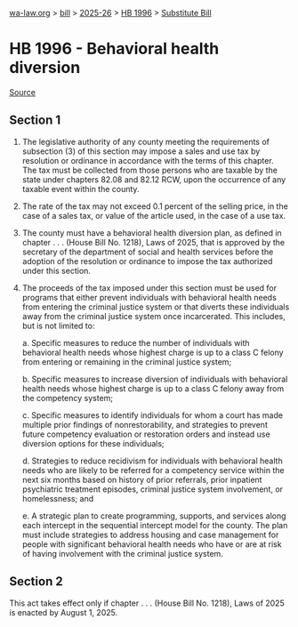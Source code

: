 [wa-law.org](/) > [bill](/bill/) > [2025-26](/bill/2025-26/) > [HB 1996](/bill/2025-26/hb/1996/) > [Substitute Bill](/bill/2025-26/hb/1996/S/)

# HB 1996 - Behavioral health diversion

[Source](http://lawfilesext.leg.wa.gov/biennium/2025-26/Pdf/Bills/House%20Bills/1996-S.pdf)

## Section 1
1. The legislative authority of any county meeting the requirements of subsection (3) of this section may impose a sales and use tax by resolution or ordinance in accordance with the terms of this chapter. The tax must be collected from those persons who are taxable by the state under chapters 82.08 and 82.12 RCW, upon the occurrence of any taxable event within the county.

2. The rate of the tax may not exceed 0.1 percent of the selling price, in the case of a sales tax, or value of the article used, in the case of a use tax.

3. The county must have a behavioral health diversion plan, as defined in chapter . . . (House Bill No. 1218), Laws of 2025, that is approved by the secretary of the department of social and health services before the adoption of the resolution or ordinance to impose the tax authorized under this section.

4. The proceeds of the tax imposed under this section must be used for programs that either prevent individuals with behavioral health needs from entering the criminal justice system or that diverts these individuals away from the criminal justice system once incarcerated. This includes, but is not limited to:

    a. Specific measures to reduce the number of individuals with behavioral health needs whose highest charge is up to a class C felony from entering or remaining in the criminal justice system;

    b. Specific measures to increase diversion of individuals with behavioral health needs whose highest charge is up to a class C felony away from the competency system;

    c. Specific measures to identify individuals for whom a court has made multiple prior findings of nonrestorability, and strategies to prevent future competency evaluation or restoration orders and instead use diversion options for these individuals;

    d. Strategies to reduce recidivism for individuals with behavioral health needs who are likely to be referred for a competency service within the next six months based on history of prior referrals, prior inpatient psychiatric treatment episodes, criminal justice system involvement, or homelessness; and

    e. A strategic plan to create programming, supports, and services along each intercept in the sequential intercept model for the county. The plan must include strategies to address housing and case management for people with significant behavioral health needs who have or are at risk of having involvement with the criminal justice system.

## Section 2
This act takes effect only if chapter . . . (House Bill No. 1218), Laws of 2025 is enacted by August 1, 2025.
